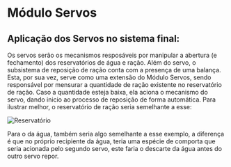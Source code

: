 # Módulo Servos

## Aplicação dos Servos no sistema final:
Os servos serão os mecanismos resposáveis por manipular a abertura (e fechamento) dos reservatórios de água e ração.
Além do servo, o subsistema de reposição de ração conta com a presença de uma balança. Esta, por sua vez, serve como uma extensão do Módulo Servos, sendo responsável por mensurar a quantidade de ração existente no reservatório de ração. Caso a quantidade esteja baixa, ela aciona o mecanismo do servo, dando inicio ao processo de reposição de forma automática.
Para ilustrar melhor, o reservatório de ração seria semelhante a esse:

![Reservatório](https://cdn.shopify.com/s/files/1/0581/0611/8339/products/product-image-1816725392_1200x1200.jpg?v=1634582680)

Para o da água, também seria algo semelhante a esse exemplo, a diferença é que no próprio recipiente da água, teria uma espécie de comporta que seria acionada pelo segundo servo, este faria o descarte da água antes do outro servo repor.